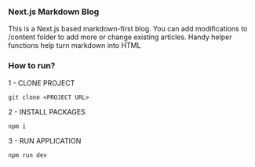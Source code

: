 ### Next.js Markdown Blog

This is a Next.js based markdown-first blog. You can add modifications to /content folder to add more or change existing articles. Handy helper functions help turn markdown into HTML

### How to run?

1 - CLONE PROJECT

```
git clone <PROJECT URL>
```

2 - INSTALL PACKAGES

```
npm i
```

3 - RUN APPLICATION

```
npm run dev
```
